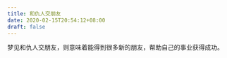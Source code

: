 ```yaml
---
title: 和仇人交朋友
date: 2020-02-15T20:54:12+08:00
draft: false
---
```


梦见和仇人交朋友，则意味着能得到很多新的朋友，帮助自己的事业获得成功。
